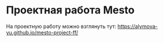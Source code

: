 # Проектная работа Mesto
На проектную работу можно взглянуть тут: https://alymova-yu.github.io/mesto-project-ff/
